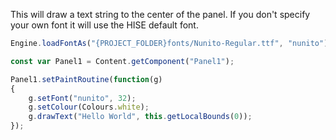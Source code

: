 
This will draw a text string to the center of the panel. If you don't specify your own font it will use the HISE default font.


```javascript
Engine.loadFontAs("{PROJECT_FOLDER}fonts/Nunito-Regular.ttf", "nunito");

const var Panel1 = Content.getComponent("Panel1");

Panel1.setPaintRoutine(function(g)
{	
	g.setFont("nunito", 32);
	g.setColour(Colours.white);
	g.drawText("Hello World", this.getLocalBounds(0));
});
```


